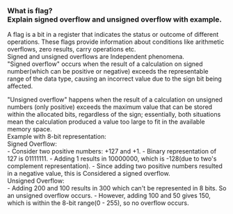 ### **<br/>What is flag?<br/>Explain signed overflow and unsigned overflow with example.**
A flag is a bit in a register that indicates the status or outcome of different operations. These flags provide information about conditions like arithmetic overflows, zero results, carry operations etc.<br/>
Signed and unsigned overflows are Independent phenomena.<br/>
"Signed overflow" occurs when the result of a calculation on signed number(which can be positive or negative) exceeds the representable range of the data type, causing an incorrect value due to the sign bit being affected.<br/>

"Unsigned overflow" happens when the result of a calculation on unsigned numbers (only positive) exceeds the maximum value that can be stored within the allocated bits, regardless of the sign; essentially, both  situations mean the calculation produced a value too large to fit in the available memory space.<br/>
Example with 8-bit representation:<br/>
Signed Overflow:<br/>
	- Consider two positive numbers: +127 and +1.
	- Binary representation of 127 is 01111111.
	- Adding 1 results in 10000000, which is -128(due to two's complement representation).
	- Since adding two positive numbers resulted in a negative value, this is Considered a signed overflow.<br/>
Unsigned Overflow:<br/>
	- Adding 200 and 100 results in 300 which can't be represented in 8 bits. So an unsigned overflow occurs.
	- However, adding 100 and 50 gives 150, which is within the 8-bit range(0 - 255), so no overflow occurs.
